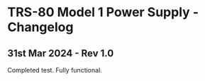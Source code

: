 # TRS-80 Model 1 Power Supply - Changelog

## 31st Mar 2024 - Rev 1.0

Completed test. Fully functional.


